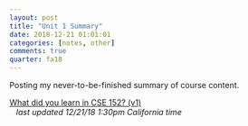 ```yaml
---
layout: post
title: "Unit 1 Summary"
date: 2018-12-21 01:01:01
categories: [notes, other]
comments: true
quarter: fa18
---
```


Posting my never-to-be-finished summary of course content.

<a href="{{ site.url }}/notes/fa18/summary.pdf" class="post-btn-link">What did you learn in CSE 152? (v1)</a>
<span class="desktop-hide"><br /></span><span class="mobile-hide">&nbsp;&nbsp;</span> <em>last updated 12/21/18 1:30pm California time</em>
